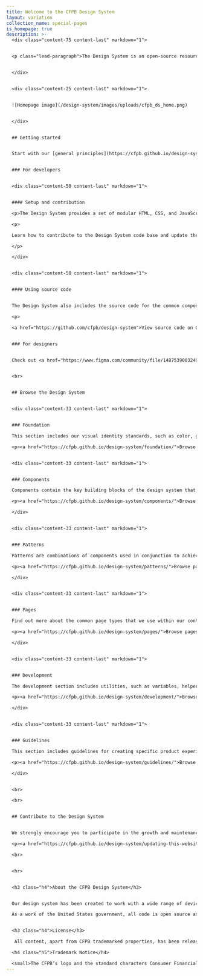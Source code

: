 ```yaml
---
title: Welcome to the CFPB Design System
layout: variation
collection_name: special-pages
is_homepage: true
description: >-
  <div class="content-75 content-last" markdown="1">


  <p class="lead-paragraph">The Design System is an open-source resource for teams at the Consumer Financial Protection Bureau (CFPB). It's intended to help teams produce consistent, effective, and accessible products for the American public.</p>


  </div>


  <div class="content-25 content-last" markdown="1">


  ![Homepage image](/design-system/images/uploads/cfpb_ds_home.png)


  </div>


  ## Getting started


  Start with our [general principles](https://cfpb.github.io/design-system/general-principles), which form the strategic underpinnings for the CFPB’s design and development standards. Also check out our [accessibility principles](https://cfpb.github.io/design-system/guidelines/accessibility-principles), which lay the foundation for ensuring that our web content is available for all users.


  ### For developers


  <div class="content-50 content-last" markdown="1">


  #### Setup and contribution

  <p>The Design System provides a set of modular HTML, CSS, and JavaScript patterns that can be integrated into your project. <a href="https://cfpb.github.io/design-system/development/integrating-the-design-system-into-your-project">Integrate the Design System into your project</a>.</p>

  <p>

  Learn how to contribute to the Design System code base and update the documentation.  <a href="https://github.com/cfpb/design-system/blob/main/CONTRIBUTING.md">Get started</a>.

  </p>

  </div>


  <div class="content-50 content-last" markdown="1">


  #### Using source code


  The Design System also includes the source code for the common components that power the design of [consumerfinance.gov](https://www.consumerfinance.gov).

  <p>

  <a href="https://github.com/cfpb/design-system">View source code on GitHub</a></p></div>


  ### For designers


  Check out <a href="https://www.figma.com/community/file/1487539003249310850">CFPB Design System</a> in the Figma Community.


  <br>


  ## Browse the Design System


  <div class="content-33 content-last" markdown="1">


  ### Foundation

  This section includes our visual identity standards, such as color, grid, and typography. It forms the foundation for the CFPB’s website and external-facing materials.

  <p><a href="https://cfpb.github.io/design-system/foundation/">Browse foundation</a></p></div>


  <div class="content-33 content-last" markdown="1">


  ### Components

  Components contain the key building blocks of the design system that, when combined, can be used to create a website. Examples of components include buttons, text inputs, tables, and alerts.

  <p><a href="https://cfpb.github.io/design-system/components/">Browse components</a></p>

  </div>


  <div class="content-33 content-last" markdown="1">


  ### Patterns

  Patterns are combinations of components used in conjunction to achieve a goal. Interaction patterns are best practice design solutions to common user tasks. Layout patterns are used by designers to organize content into clear, accessible web pages.

  <p><a href="https://cfpb.github.io/design-system/patterns/">Browse patterns</a></p>

  </div>


  <div class="content-33 content-last" markdown="1">


  ### Pages

  Find out more about the common page types that we use within our content management system, which are documented for easy reference.

  <p><a href="https://cfpb.github.io/design-system/pages/">Browse pages</a></p>

  </div>


  <div class="content-33 content-last" markdown="1">


  ### Development

  The development section includes utilities, such as variables, helper classes, and mixins, and layout options, such as blocks.

  <p><a href="https://cfpb.github.io/design-system/development/">Browse development</a></p>

  </div>


  <div class="content-33 content-last" markdown="1">


  ### Guidelines

  This section includes guidelines for creating specific product experiences not covered in other sections.

  <p><a href="https://cfpb.github.io/design-system/guidelines/">Browse guidelines</a></p>

  </div>


  <br>

  <br>


  ## Contribute to the Design System


  We strongly encourage you to participate in the growth and maintenance of the Design System. To make contribution easier, the Design System is built on a tool called Decap CMS, which allows for editing of pages in a web browser, without needing to use git or other command-line tools.

  <p><a href="https://cfpb.github.io/design-system/updating-this-website/">View instructions for contributing to the Design System</a></p>

  <br>


  <hr>


  <h3 class="h4">About the CFPB Design System</h3>


  Our design system has been created to work with a wide range of devices and browsers. Following a modern, mobile first responsive approach, sites built with our Design System easily adapt to a wide range of screen sizes, all while carefully following accessibility best practices.

  As a work of the United States government, all code is open source and in the public domain. We encourage you to use this framework in your own projects and to contribute back.


  <h3 class="h4">License</h3>

   All content, apart from CFPB trademarked properties, has been released as open source under the CC0 1.0 Universal Public Domain Dedication, and we’d love for other agencies, developers, or groups to adapt it for their own use. 

  <h4 class="h5">Trademark Notice</h4> 

  <small>The CFPB’s logo and the standard characters Consumer Financial Protection Bureau, CFPB, Know Before You Owe, and Money as You Grow are registered trademarks owned by the CFPB. Nothing on this website shall be construed as granting any license to use any trademark displayed on the website without the express written permission of the CFPB. Your use of these registered trademarks must comply with intellectual property laws. You may not use the CFPB trademarks to state or imply an association with or endorsement of your goods, services, or activities, nor in any manner that infringes upon the CFPB trademarks. Requests to use the CFPB trademarks should be made to the Office of the General Counsel, <a href="mailto:cfpb_ip@cfpb.gov">cfpb_ip@cfpb.gov</a>.</small>
---
```

